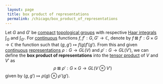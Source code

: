 ```yaml
---
 layout: page
 title: box product of representations
 permalink: /chicago/box_product_of_representations
---
```

Let $G$ and $G'$ be [compact](https://defsmath.github.io/DefsMath/compact) [topological groups](https://defsmath.github.io/DefsMath/topological_group) with respective [Haar integrals](https://defsmath.github.io/DefsMath/Haar_integral) $\int_G$ and $\int_{G'}$. For [continuous](https://defsmath.github.io/DefsMath/continuous) functions $f,f':G,G'\to \mathbb C$, denote by $f\boxtimes f':G\times G \to \mathbb C$ the function such that $(g,g')\mapsto f(g)f'(g')$. From this and given [continuous](https://defsmath.github.io/DefsMath/continuous_group_representation) [representations](https://defsmath.github.io/DefsMath/group_representation) $\rho:G\to GL(V)$ and $\rho':G\to GL(V')$, we can define the **box product of representations** into the [tensor product](https://defsmath.github.io/DefsMath/tensor_product_of_vector_spaces) of $V$ and $V'$ as $$\rho\boxtimes \rho' :G\times G \to GL(V\otimes V')$$ given by $(g,g')\mapsto \rho(g) \otimes \rho'(g')$. 